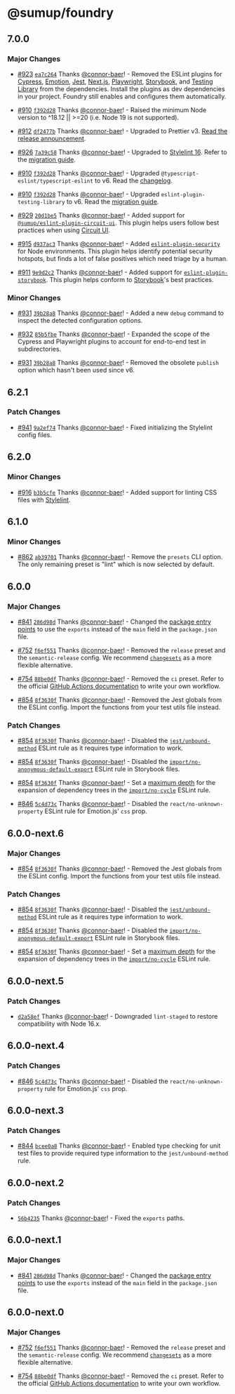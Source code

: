 # @sumup/foundry

## 7.0.0

### Major Changes

- [#923](https://github.com/sumup-oss/foundry/pull/923) [`ea7c264`](https://github.com/sumup-oss/foundry/commit/ea7c264f9122f2ad44c5d83308f32c827768ac0f) Thanks [@connor-baer](https://github.com/connor-baer)! - Removed the ESLint plugins for [Cypress](https://www.npmjs.com/package/eslint-plugin-cypress), [Emotion](https://www.npmjs.com/package/@emotion/eslint-plugin), [Jest](https://www.npmjs.com/package/eslint-plugin-jest), [Next.js](https://www.npmjs.com/package/eslint-config-next), [Playwright](https://www.npmjs.com/package/eslint-plugin-playwright), [Storybook](https://www.npmjs.com/package/eslint-plugin-storybook), and [Testing Library](https://www.npmjs.com/package/eslint-plugin-testing-library) from the dependencies. Install the plugins as dev dependencies in your project. Foundry still enables and configures them automatically.

- [#910](https://github.com/sumup-oss/foundry/pull/910) [`f392d28`](https://github.com/sumup-oss/foundry/commit/f392d28f9ab54dfe9eae203fdb8b4de4a3ede5a8) Thanks [@connor-baer](https://github.com/connor-baer)! - Raised the minimum Node version to ^18.12 || >=20 (i.e. Node 19 is not supported).

- [#912](https://github.com/sumup-oss/foundry/pull/912) [`df2477b`](https://github.com/sumup-oss/foundry/commit/df2477b745e71ded9bb6bc4abf7bcfe36a914f62) Thanks [@connor-baer](https://github.com/connor-baer)! - Upgraded to Prettier v3. [Read the release announcement](https://prettier.io/blog/2023/07/05/3.0.0.html).

- [#926](https://github.com/sumup-oss/foundry/pull/926) [`7a39c58`](https://github.com/sumup-oss/foundry/commit/7a39c58ceed4146b1858ebc997d8da9ba83735fc) Thanks [@connor-baer](https://github.com/connor-baer)! - Upgraded to [Stylelint 16](https://github.com/stylelint/stylelint/blob/main/CHANGELOG.md#1600). Refer to the [migration guide](https://github.com/stylelint/stylelint/blob/main/docs/migration-guide/to-16.md).

- [#910](https://github.com/sumup-oss/foundry/pull/910) [`f392d28`](https://github.com/sumup-oss/foundry/commit/f392d28f9ab54dfe9eae203fdb8b4de4a3ede5a8) Thanks [@connor-baer](https://github.com/connor-baer)! - Upgraded `@typescript-eslint/typescript-eslint` to v6. Read the [changelog](https://github.com/typescript-eslint/typescript-eslint/blob/main/CHANGELOG.md).

- [#910](https://github.com/sumup-oss/foundry/pull/910) [`f392d28`](https://github.com/sumup-oss/foundry/commit/f392d28f9ab54dfe9eae203fdb8b4de4a3ede5a8) Thanks [@connor-baer](https://github.com/connor-baer)! - Upgraded `eslint-plugin-testing-library` to v6. Read the [migration guide](https://github.com/testing-library/eslint-plugin-testing-library/blob/main/docs/migration-guides/v6.md).

- [#929](https://github.com/sumup-oss/foundry/pull/929) [`20d1be5`](https://github.com/sumup-oss/foundry/commit/20d1be5fab4de214ddfb33f5cd9a0ab3bbe51b51) Thanks [@connor-baer](https://github.com/connor-baer)! - Added support for [`@sumup/eslint-plugin-circuit-ui`](https://circuit.sumup.com/?path=/docs/packages-eslint-plugin-circuit-ui--docs). This plugin helps users follow best practices when using [Circuit UI](https://circuit.sumup.com/).

- [#915](https://github.com/sumup-oss/foundry/pull/915) [`d937ac3`](https://github.com/sumup-oss/foundry/commit/d937ac3ed6782a2e86951f46eecda85e41ca2431) Thanks [@connor-baer](https://github.com/connor-baer)! - Added [`eslint-plugin-security`](https://github.com/eslint-community/eslint-plugin-security) for Node environments. This plugin helps identify potential security hotspots, but finds a lot of false positives which need triage by a human.

- [#911](https://github.com/sumup-oss/foundry/pull/911) [`9e9d2c2`](https://github.com/sumup-oss/foundry/commit/9e9d2c278ca3a949390090acbfedc78bcbdce5ae) Thanks [@connor-baer](https://github.com/connor-baer)! - Added support for [`eslint-plugin-storybook`](https://github.com/storybookjs/eslint-plugin-storybook). This plugin helps conform to [Storybook](https://storybook.js.org/)'s best practices.

### Minor Changes

- [#931](https://github.com/sumup-oss/foundry/pull/931) [`39b28a8`](https://github.com/sumup-oss/foundry/commit/39b28a8abc9d634508e03b6db05c87da31b1d9bd) Thanks [@connor-baer](https://github.com/connor-baer)! - Added a new `debug` command to inspect the detected configuration options.

- [#932](https://github.com/sumup-oss/foundry/pull/932) [`85b5fbe`](https://github.com/sumup-oss/foundry/commit/85b5fbe1226065eab98795112b34dc35620c7fe5) Thanks [@connor-baer](https://github.com/connor-baer)! - Expanded the scope of the Cypress and Playwright plugins to account for end-to-end test in subdirectories.

- [#931](https://github.com/sumup-oss/foundry/pull/931) [`39b28a8`](https://github.com/sumup-oss/foundry/commit/39b28a8abc9d634508e03b6db05c87da31b1d9bd) Thanks [@connor-baer](https://github.com/connor-baer)! - Removed the obsolete `publish` option which hasn't been used since v6.

## 6.2.1

### Patch Changes

- [#941](https://github.com/sumup-oss/foundry/pull/941) [`9a2ef74`](https://github.com/sumup-oss/foundry/commit/9a2ef7471b4802f13fca8b62f3b628af68c25409) Thanks [@connor-baer](https://github.com/connor-baer)! - Fixed initializing the Stylelint config files.

## 6.2.0

### Minor Changes

- [#916](https://github.com/sumup-oss/foundry/pull/916) [`b3b5cfe`](https://github.com/sumup-oss/foundry/commit/b3b5cfe3355493fb19cf4f74ac7213e56b61c971) Thanks [@connor-baer](https://github.com/connor-baer)! - Added support for linting CSS files with [Stylelint](https://stylelint.io/).

## 6.1.0

### Minor Changes

- [#862](https://github.com/sumup-oss/foundry/pull/862) [`ab39701`](https://github.com/sumup-oss/foundry/commit/ab3970167451217b3ede70826c96f33ef8c7ac1b) Thanks [@connor-baer](https://github.com/connor-baer)! - Remove the `presets` CLI option. The only remaining preset is "lint" which is now selected by default.

## 6.0.0

### Major Changes

- [#841](https://github.com/sumup-oss/foundry/pull/841) [`286d98d`](https://github.com/sumup-oss/foundry/commit/286d98d5606b6e45efb75cf2ad41e61a974084d5) Thanks [@connor-baer](https://github.com/connor-baer)! - Changed the [package entry points](https://nodejs.org/api/packages.html#package-entry-points) to use the `exports` instead of the `main` field in the `package.json` file.

- [#752](https://github.com/sumup-oss/foundry/pull/752) [`f6ef551`](https://github.com/sumup-oss/foundry/commit/f6ef551c39e27e9fd62f5f57dc140fc024b4171c) Thanks [@connor-baer](https://github.com/connor-baer)! - Removed the `release` preset and the `semantic-release` config. We recommend [`changesets`](https://github.com/changesets/changesets) as a more flexible alternative.

- [#754](https://github.com/sumup-oss/foundry/pull/754) [`88be0df`](https://github.com/sumup-oss/foundry/commit/88be0dffbd7b62b40690868314ff15ef7a7d8223) Thanks [@connor-baer](https://github.com/connor-baer)! - Removed the `ci` preset. Refer to the official [GitHub Actions documentation](https://docs.github.com/en/actions) to write your own workflow.

- [#854](https://github.com/sumup-oss/foundry/pull/854) [`8f3630f`](https://github.com/sumup-oss/foundry/commit/8f3630f9b8f24af5834114891a2cf12012572be9) Thanks [@connor-baer](https://github.com/connor-baer)! - Removed the Jest globals from the ESLint config. Import the functions from your test utils file instead.

### Patch Changes

- [#854](https://github.com/sumup-oss/foundry/pull/854) [`8f3630f`](https://github.com/sumup-oss/foundry/commit/8f3630f9b8f24af5834114891a2cf12012572be9) Thanks [@connor-baer](https://github.com/connor-baer)! - Disabled the [`jest/unbound-method`](https://github.com/jest-community/eslint-plugin-jest/blob/main/docs/rules/unbound-method.md) ESLint rule as it requires type information to work.

- [#854](https://github.com/sumup-oss/foundry/pull/854) [`8f3630f`](https://github.com/sumup-oss/foundry/commit/8f3630f9b8f24af5834114891a2cf12012572be9) Thanks [@connor-baer](https://github.com/connor-baer)! - Disabled the [`import/no-anonymous-default-export`](https://github.com/import-js/eslint-plugin-import/blob/main/docs/rules/no-anonymous-default-export.md) ESLint rule in Storybook files.

- [#854](https://github.com/sumup-oss/foundry/pull/854) [`8f3630f`](https://github.com/sumup-oss/foundry/commit/8f3630f9b8f24af5834114891a2cf12012572be9) Thanks [@connor-baer](https://github.com/connor-baer)! - Set a [maximum depth](https://github.com/import-js/eslint-plugin-import/blob/main/docs/rules/no-cycle.md#maxdepth) for the expansion of dependency trees in the [`import/no-cycle`](https://github.com/import-js/eslint-plugin-import/blob/main/docs/rules/no-cycle.md) ESLint rule.

- [#846](https://github.com/sumup-oss/foundry/pull/846) [`5c4d73c`](https://github.com/sumup-oss/foundry/commit/5c4d73cddc5a53532de8003dde6760baa1849882) Thanks [@connor-baer](https://github.com/connor-baer)! - Disabled the `react/no-unknown-property` ESLint rule for Emotion.js' `css` prop.

## 6.0.0-next.6

### Major Changes

- [#854](https://github.com/sumup-oss/foundry/pull/854) [`8f3630f`](https://github.com/sumup-oss/foundry/commit/8f3630f9b8f24af5834114891a2cf12012572be9) Thanks [@connor-baer](https://github.com/connor-baer)! - Removed the Jest globals from the ESLint config. Import the functions from your test utils file instead.

### Patch Changes

- [#854](https://github.com/sumup-oss/foundry/pull/854) [`8f3630f`](https://github.com/sumup-oss/foundry/commit/8f3630f9b8f24af5834114891a2cf12012572be9) Thanks [@connor-baer](https://github.com/connor-baer)! - Disabled the [`jest/unbound-method`](https://github.com/jest-community/eslint-plugin-jest/blob/main/docs/rules/unbound-method.md) ESLint rule as it requires type information to work.

- [#854](https://github.com/sumup-oss/foundry/pull/854) [`8f3630f`](https://github.com/sumup-oss/foundry/commit/8f3630f9b8f24af5834114891a2cf12012572be9) Thanks [@connor-baer](https://github.com/connor-baer)! - Disabled the [`import/no-anonymous-default-export`](https://github.com/import-js/eslint-plugin-import/blob/main/docs/rules/no-anonymous-default-export.md) ESLint rule in Storybook files.

- [#854](https://github.com/sumup-oss/foundry/pull/854) [`8f3630f`](https://github.com/sumup-oss/foundry/commit/8f3630f9b8f24af5834114891a2cf12012572be9) Thanks [@connor-baer](https://github.com/connor-baer)! - Set a [maximum depth](https://github.com/import-js/eslint-plugin-import/blob/main/docs/rules/no-cycle.md#maxdepth) for the expansion of dependency trees in the [`import/no-cycle`](https://github.com/import-js/eslint-plugin-import/blob/main/docs/rules/no-cycle.md) ESLint rule.

## 6.0.0-next.5

### Patch Changes

- [`d2a58ef`](https://github.com/sumup-oss/foundry/commit/d2a58ef41cb710399168ddf4809e6421bc0270f9) Thanks [@connor-baer](https://github.com/connor-baer)! - Downgraded `lint-staged` to restore compatibility with Node 16.x.

## 6.0.0-next.4

### Patch Changes

- [#846](https://github.com/sumup-oss/foundry/pull/846) [`5c4d73c`](https://github.com/sumup-oss/foundry/commit/5c4d73cddc5a53532de8003dde6760baa1849882) Thanks [@connor-baer](https://github.com/connor-baer)! - Disabled the `react/no-unknown-property` rule for Emotion.js' `css` prop.

## 6.0.0-next.3

### Patch Changes

- [#844](https://github.com/sumup-oss/foundry/pull/844) [`bcee0a8`](https://github.com/sumup-oss/foundry/commit/bcee0a8ef98c43af2f1e38574c5c16335814d912) Thanks [@connor-baer](https://github.com/connor-baer)! - Enabled type checking for unit test files to provide required type information to the `jest/unbound-method` rule.

## 6.0.0-next.2

### Patch Changes

- [`56b4235`](https://github.com/sumup-oss/foundry/commit/56b42352b8867e5530af6fe3acfd8edd2487402f) Thanks [@connor-baer](https://github.com/connor-baer)! - Fixed the `exports` paths.

## 6.0.0-next.1

### Major Changes

- [#841](https://github.com/sumup-oss/foundry/pull/841) [`286d98d`](https://github.com/sumup-oss/foundry/commit/286d98d5606b6e45efb75cf2ad41e61a974084d5) Thanks [@connor-baer](https://github.com/connor-baer)! - Changed the [package entry points](https://nodejs.org/api/packages.html#package-entry-points) to use the `exports` instead of the `main` field in the `package.json` file.

## 6.0.0-next.0

### Major Changes

- [#752](https://github.com/sumup-oss/foundry/pull/752) [`f6ef551`](https://github.com/sumup-oss/foundry/commit/f6ef551c39e27e9fd62f5f57dc140fc024b4171c) Thanks [@connor-baer](https://github.com/connor-baer)! - Removed the `release` preset and the `semantic-release` config. We recommend [`changesets`](https://github.com/changesets/changesets) as a more flexible alternative.

- [#754](https://github.com/sumup-oss/foundry/pull/754) [`88be0df`](https://github.com/sumup-oss/foundry/commit/88be0dffbd7b62b40690868314ff15ef7a7d8223) Thanks [@connor-baer](https://github.com/connor-baer)! - Removed the `ci` preset. Refer to the official [GitHub Actions documentation](https://docs.github.com/en/actions) to write your own workflow.
